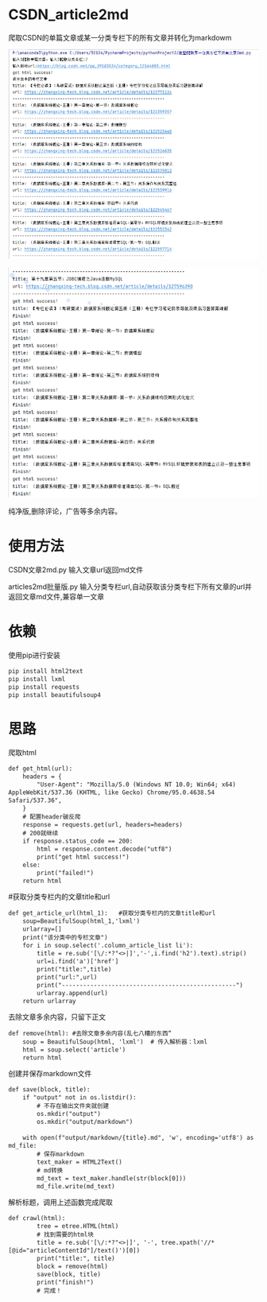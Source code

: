 # CSDN_article2md
爬取CSDN的单篇文章或某一分类专栏下的所有文章并转化为markdowm


![image](https://github.com/oneJue/CSDN_article2md/blob/main/img/%E8%BF%90%E8%A1%8C%E6%BC%94%E7%A4%BA1.png)


![image](https://github.com/oneJue/CSDN_article2md/blob/main/img/%E8%BF%90%E8%A1%8C%E6%BC%94%E7%A4%BA2.png)


纯净版,删除评论，广告等多余内容。
# 使用方法
CSDN文章2md.py   输入文章url返回md文件

articles2md批量版.py 输入分类专栏url,自动获取该分类专栏下所有文章的url并返回文章md文件,兼容单一文章


# 依赖
使用pip进行安装
```
pip install html2text
pip install lxml
pip install requests
pip install beautifulsoup4
```
# 思路
爬取html
```
def get_html(url):
    headers = {
        "User-Agent": "Mozilla/5.0 (Windows NT 10.0; Win64; x64) AppleWebKit/537.36 (KHTML, like Gecko) Chrome/95.0.4638.54 Safari/537.36",
    }
    # 配置header破反爬
    response = requests.get(url, headers=headers)
    # 200就继续
    if response.status_code == 200:
        html = response.content.decode("utf8")
        print("get html success!")
    else:
        print("failed!")
    return html
```

 #获取分类专栏内的文章title和url
```
def get_article_url(html_1):   #获取分类专栏内的文章title和url
    soup=BeautifulSoup(html_1,'lxml')
    urlarray=[]
    print("该分类中的专栏文章")
    for i in soup.select('.column_article_list li'):
        title = re.sub('[\/:*?"<>|]','-',i.find('h2').text).strip()
        url=i.find('a')['href']
        print("title:",title)
        print("url:",url)
        print("-------------------------------------------------")
        urlarray.append(url)
    return urlarray
```    

去除文章多余内容，只留下正文
```
def remove(html): #去除文章多余内容(乱七八糟的东西“
    soup = BeautifulSoup(html, 'lxml')  # 传入解析器：lxml
    html = soup.select('article')
    return html
```

创建并保存markdown文件

```
def save(block, title):
    if "output" not in os.listdir():
        # 不存在输出文件夹就创建
        os.mkdir("output")
        os.mkdir("output/markdown")

    with open(f"output/markdown/{title}.md", 'w', encoding='utf8') as md_file:
        # 保存markdown
        text_maker = HTML2Text()
        # md转换
        md_text = text_maker.handle(str(block[0]))
        md_file.write(md_text)

```
解析标题，调用上述函数完成爬取
```
def crawl(html):
        tree = etree.HTML(html)
        # 找到需要的html块
        title = re.sub('[\/:*?"<>|]', '-', tree.xpath('//*[@id="articleContentId"]/text()')[0])
        print("title:", title)
        block = remove(html)
        save(block, title)
        print("finish!")
        # 完成！
```
